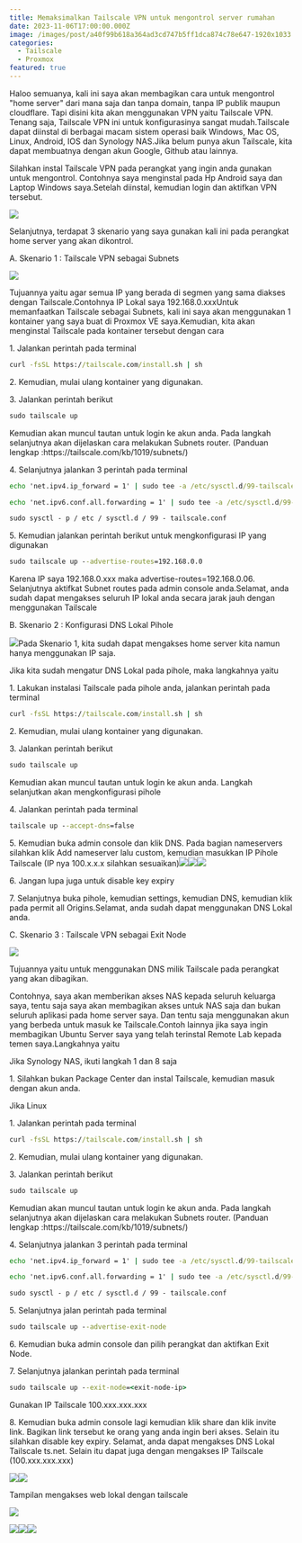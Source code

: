 ```yaml
---
title: Memaksimalkan Tailscale VPN untuk mengontrol server rumahan
date: 2023-11-06T17:00:00.000Z
image: /images/post/a40f99b618a364ad3cd747b5ff1dca874c78e647-1920x1033.webp
categories:
  - Tailscale
  - Proxmox
featured: true
---
```


Haloo semuanya, kali ini saya akan membagikan cara untuk mengontrol "home server" dari mana saja dan tanpa domain, tanpa IP publik maupun cloudflare. Tapi disini kita akan menggunakan VPN yaitu Tailscale VPN. Tenang saja, Tailscale VPN ini untuk konfigurasinya sangat mudah.Tailscale dapat diinstal di berbagai macam sistem operasi baik Windows, Mac OS, Linux, Android, IOS dan Synology NAS.Jika belum punya akun Tailscale, kita dapat membuatnya dengan akun Google, Github atau lainnya.

Silahkan instal Tailscale VPN pada perangkat yang ingin anda gunakan untuk mengontrol. Contohnya saya menginstal pada Hp Android saya dan Laptop Windows saya.Setelah diinstal, kemudian login dan aktifkan VPN tersebut.

![](/images/post/e6f706bce6b48dd5edcd1c082141f964a1e73830-1920x1033.webp)

Selanjutnya, terdapat 3 skenario yang saya gunakan kali ini pada perangkat home server yang akan dikontrol.

A. Skenario 1 : Tailscale VPN sebagai Subnets

![](/images/post/dfa5a136b7c17fcbee721e2f249c111e8e149f87-1920x1033.webp)

Tujuannya yaitu agar semua IP yang berada di segmen yang sama diakses dengan Tailscale.Contohnya IP Lokal saya 192.168.0.xxxUntuk memanfaatkan Tailscale sebagai Subnets, kali ini saya akan menggunakan 1 kontainer yang saya buat di Proxmox VE saya.Kemudian, kita akan menginstal Tailscale pada kontainer tersebut dengan cara

1\. Jalankan perintah pada terminal

```bat
curl -fsSL https://tailscale.com/install.sh | sh
```

2\. Kemudian, mulai ulang kontainer yang digunakan.

3\. Jalankan perintah berikut

```bat
sudo tailscale up
```

Kemudian akan muncul tautan untuk login ke akun anda. Pada langkah selanjutnya akan dijelaskan cara melakukan Subnets router. (Panduan lengkap :https\://tailscale.com/kb/1019/subnets/)

4\. Selanjutnya jalankan 3 perintah pada terminal

```bat
echo 'net.ipv4.ip_forward = 1' | sudo tee -a /etc/sysctl.d/99-tailscale.conf
```

```bat
echo 'net.ipv6.conf.all.forwarding = 1' | sudo tee -a /etc/sysctl.d/99-tailscale.conf
```

```bat
sudo sysctl - p / etc / sysctl.d / 99 - tailscale.conf
```

5\. Kemudian jalankan perintah berikut untuk mengkonfigurasi IP yang digunakan

```bat
sudo tailscale up --advertise-routes=192.168.0.0
```

Karena IP saya 192.168.0.xxx maka advertise-routes=192.168.0.06. Selanjutnya aktifkat Subnet routes pada admin console anda.Selamat, anda sudah dapat mengakses seluruh IP lokal anda secara jarak jauh dengan menggunakan Tailscale

B. Skenario 2 : Konfigurasi DNS Lokal Pihole

![](/images/post/bfacf6ce5e5f29b64f67922c082ec0294ebc82df-1920x1033.webp)Pada Skenario 1, kita sudah dapat mengakses home server kita namun hanya menggunakan IP saja.

Jika kita sudah mengatur DNS Lokal pada pihole, maka langkahnya yaitu

1\. Lakukan instalasi Tailscale pada pihole anda, jalankan perintah pada terminal

```bat
curl -fsSL https://tailscale.com/install.sh | sh
```

2\. Kemudian, mulai ulang kontainer yang digunakan.

3\. Jalankan perintah berikut

```bat
sudo tailscale up
```

Kemudian akan muncul tautan untuk login ke akun anda. Langkah selanjutkan akan mengkonfigurasi pihole

4\. Jalankan perintah pada terminal

```bat
tailscale up --accept-dns=false
```

5\. Kemudian buka admin console dan klik DNS. Pada bagian nameservers silahkan klik Add nameserver lalu custom, kemudian masukkan IP Pihole Tailscale (IP nya 100.x.x.x silahkan sesuaikan)![](/images/post/352ab5b40b79600bef098040587d4628433d2c05-1920x1033.webp)![](/images/post/da73edacb3287b3dade406dc206a43aa2c8649db-1920x1033.webp)![](/images/post/4db0ab96ddf81ccde840461293485ac73f44a381-1920x1033.webp)

6\. Jangan lupa juga untuk disable key expiry

7\. Selanjutnya buka pihole, kemudian settings, kemudian DNS, kemudian klik pada permit all Origins.Selamat, anda sudah dapat menggunakan DNS Lokal anda.

C. Skenario 3 : Tailscale VPN sebagai Exit Node

![](/images/post/5ee8f0d60b26efbd92f07c76c0e085923876d35b-1920x1033.webp)

Tujuannya yaitu untuk menggunakan DNS milik Tailscale pada perangkat yang akan dibagikan.

Contohnya, saya akan memberikan akses NAS kepada seluruh keluarga saya, tentu saja saya akan membagikan akses untuk NAS saja dan bukan seluruh aplikasi pada home server saya. Dan tentu saja menggunakan akun yang berbeda untuk masuk ke Tailscale.Contoh lainnya jika saya ingin membagikan Ubuntu Server saya yang telah terinstal Remote Lab kepada temen saya.Langkahnya yaitu

Jika Synology NAS, ikuti langkah 1 dan 8 saja

1\. Silahkan bukan Package Center dan instal Tailscale, kemudian masuk dengan akun anda.

Jika Linux

1\. Jalankan perintah pada terminal

```bat
curl -fsSL https://tailscale.com/install.sh | sh
```

2\. Kemudian, mulai ulang kontainer yang digunakan.

3\. Jalankan perintah berikut

```bat
sudo tailscale up
```

Kemudian akan muncul tautan untuk login ke akun anda. Pada langkah selanjutnya akan dijelaskan cara melakukan Subnets router. (Panduan lengkap :https\://tailscale.com/kb/1019/subnets/)

4\. Selanjutnya jalankan 3 perintah pada terminal

```bat
echo 'net.ipv4.ip_forward = 1' | sudo tee -a /etc/sysctl.d/99-tailscale.conf
```

```bat
echo 'net.ipv6.conf.all.forwarding = 1' | sudo tee -a /etc/sysctl.d/99-tailscale.conf
```

```bat
sudo sysctl - p / etc / sysctl.d / 99 - tailscale.conf
```

5\. Selanjutnya jalan perintah pada terminal

```bat
sudo tailscale up --advertise-exit-node
```

6\. Kemudian buka admin console dan pilih perangkat dan aktifkan Exit Node.

7\. Selanjutnya jalankan perintah pada terminal

```bat
sudo tailscale up --exit-node=<exit-node-ip>
```

Gunakan IP Tailscale 100.xxx.xxx.xxx

8\. Kemudian buka admin console lagi kemudian klik share dan klik invite link. Bagikan link tersebut ke orang yang anda ingin beri akses. Selain itu silahkan disable key expiry. Selamat, anda dapat mengakses DNS Lokal Tailscale ts.net. Selain itu dapat juga dengan mengakses IP Tailscale (100.xxx.xxx.xxx)

![](/images/post/2153e9ad18022191dfe2b6cc5c31c60f573d2d54-1920x1033.webp)![](/images/post/97ff9d0047434c63fdeddb18b614d949291b33b5-1920x1033.webp)

Tampilan mengakses web lokal dengan tailscale

![](/images/post/316214e4766ee637c723c75c05005455ba052c9d-1920x1033.webp)

![](/images/post/3307c1ef19cb012c2de15cb964590bab11625889-1920x1033.webp)![](/images/post/c7b967aca9abc77051da2b552b57a499d2f117e1-1920x1033.webp)![](/images/post/f79181dc04be3676ebeb3358da24b2be7523364c-1920x1033.webp)
